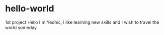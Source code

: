 # hello-world
1st project
Hello I'm Yedhic, I like learning new skills and I wish to travel the world someday.
